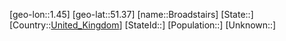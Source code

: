 ﻿---
location: [51.37,1.45]
type: City
tags:
- geo/City


SpocWebEntityId: 29362
isDeleted: false
confidential: public

---
[geo-lon::1.45]
[geo-lat::51.37]
[name::Broadstairs]
[State::]
[Country::[United_Kingdom](geo/Continent/Europe/United_Kingdom.md)]
[StateId::]
[Population::]
[Unknown::]

